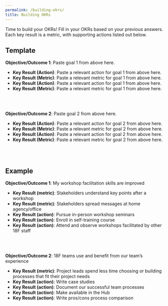 ```yaml
---
permalink: /building-okrs/
title: Building OKRs
---
```

Time to build your OKRs! Fill in your OKRs based on your previous answers.
Each key result is a metric, with supporting actions listed out below.

## Template

**Objective/Outcome 1**: Paste goal 1 from above here.

- **Key Result (Action)**: Paste a relevant action for goal 1 from above here.
- **Key Result (Metric)**: Paste a relevant metric for goal 1 from above here.
- **Key Result (Action)**: Paste a relevant action for goal 1 from above here.
- **Key Result (Metric)**: Paste a relevant metric for goal 1 from above here.
<br/>
<br/>

**Objective/Outcome 2**: Paste goal 2 from above here.

- **Key Result (Action)**: Paste a relevant action for goal 2 from above here.
- **Key Result (Metric)**: Paste a relevant metric for goal 2 from above here.
- **Key Result (Action)**: Paste a relevant action for goal 2 from above here.
- **Key Result (Metric)**: Paste a relevant metric for goal 2 from above here.
<br/>
<br/>

## Example

**Objective/Outcome 1**: My workshop facilitation skills are improved

- **Key Result (metric)**: Stakeholders understand key points after a workshop
- **Key Result (metric)**: Stakeholders spread messages at home agency/office
- **Key Result (action)**: Pursue in-person workshop seminars
- **Key Result (action)**: Enroll in self-training course
- **Key Result (action)**: Attend and observe workshops facilitated by other
  18F staff
<br/>
<br/>

**Objective/Outcome 2**: 18F teams use and benefit from our team’s experience

- **Key Result (metric)**: Project leads spend less time choosing or building
  processes that fit their project needs
- **Key Result (action)**: Write case studies
- **Key Result (action)**: Document our successful team processes
- **Key Result (action)**: Make available in the Hub
- **Key Result (action)**: Write pros/cons process comparison
